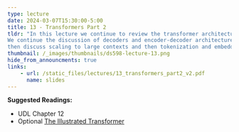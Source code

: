 ```yaml
---
type: lecture
date: 2024-03-07T15:30:00-5:00
title: 13 - Transformers Part 2
tldr: "In this lecture we continue to review the transformer architecture.
We continue the discussion of decoders and encoder-decoder architectures, 
then discuss scaling to large contexts and then tokenization and embedding."
thumbnail: /_images/thumbnails/ds598-lecture-13.png
hide_from_announcments: true
links: 
    - url: /static_files/lectures/13_transformers_part2_v2.pdf
      name: slides
---
```

**Suggested Readings:**
- UDL Chapter 12
- Optional [The Illustrated Transformer](https://jalammar.github.io/illustrated-transformer/)